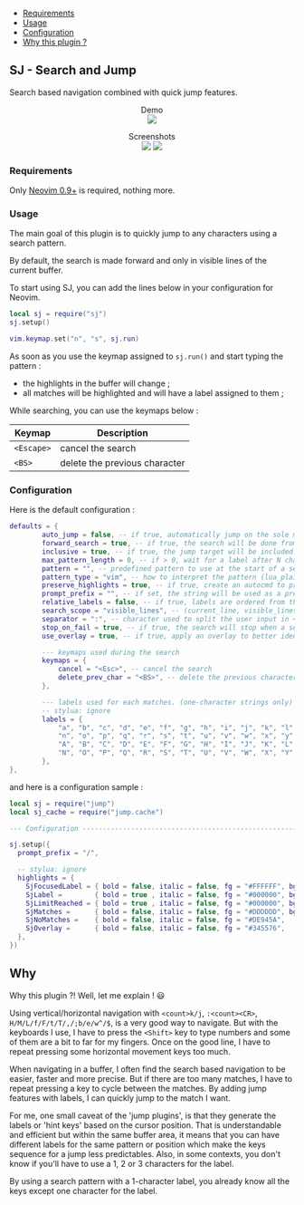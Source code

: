 <!--
vim: expandtab tabstop=2
-->

- [Requirements](#requirements)
- [Usage](#usage)
- [Configuration](#configuration)
- [Why this plugin ?](#why)

## SJ - Search and Jump

Search based navigation combined with quick jump features.

<p align="center">
  Demo<br>
  <img src="https://user-images.githubusercontent.com/111681540/197946515-e2818592-bf3d-439a-99f3-8c9eabd2fbce.gif">
</p>

<p align="center">
  Screenshots<br>
  <img src="https://user-images.githubusercontent.com/111681540/197934569-999dba0d-bbd2-4a9b-8be5-997207ac0cc0.png">
  <img src="https://user-images.githubusercontent.com/111681540/197934582-b860c767-64f4-4b44-b38b-007afb4e8cc1.png">
</p>

### Requirements

Only [Neovim 0.9+](https://github.com/neovim/neovim/releases) is required, nothing more.

### Usage

The main goal of this plugin is to quickly jump to any characters using a search pattern.

By default, the search is made forward and only in visible lines of the current buffer.

To start using SJ, you can add the lines below in your configuration for Neovim.

```lua
local sj = require("sj")
sj.setup()

vim.keymap.set("n", "s", sj.run)
```

As soon as you use the keymap assigned to `sj.run()` and start typing the pattern :

- the highlights in the buffer will change ;
- all matches will be highlighted and will have a label assigned to them ;

While searching, you can use the keymaps below :

| Keymap     | Description                   |
| ---------- | ----------------------------- |
| `<Escape>` | cancel the search             |
| `<BS>`     | delete the previous character |

### Configuration

Here is the default configuration :

```lua
defaults = {
		auto_jump = false, -- if true, automatically jump on the sole match
		forward_search = true, -- if true, the search will be done from top to bottom
		inclusive = true, -- if true, the jump target will be included with 'operator-pending' and 'visual' modes
		max_pattern_length = 0, -- if > 0, wait for a label after N characters
		pattern = "", -- predefined pattern to use at the start of a search
		pattern_type = "vim", -- how to interpret the pattern (lua_plain, lua, vim, vim_very_magic)
		preserve_highlights = true, -- if true, create an autocmd to preserve highlights when switching colorscheme
		prompt_prefix = "", -- if set, the string will be used as a prefix in the command line
		relative_labels = false, -- if true, labels are ordered from the cursor position, not from the top of the buffer
		search_scope = "visible_lines", -- (current_line, visible_lines_above, visible_lines_below, visible_lines)
		separator = ":", -- character used to split the user input in <pattern> and <label> (should not be empty)
		stop_on_fail = true, -- if true, the search will stop when a search fails (no matches), if false, when there are no match type the separator will end the search.
		use_overlay = true, -- if true, apply an overlay to better identify labels and matches

		--- keymaps used during the search
		keymaps = {
			cancel = "<Esc>", -- cancel the search
			delete_prev_char = "<BS>", -- delete the previous character
		},

		--- labels used for each matches. (one-character strings only)
		-- stylua: ignore
		labels = {
			"a", "b", "c", "d", "e", "f", "g", "h", "i", "j", "k", "l", "m",
			"n", "o", "p", "q", "r", "s", "t", "u", "v", "w", "x", "y", "z",
			"A", "B", "C", "D", "E", "F", "G", "H", "I", "J", "K", "L", "M",
			"N", "O", "P", "Q", "R", "S", "T", "U", "V", "W", "X", "Y", "Z",
		},
},
```

and here is a configuration sample :

```lua
local sj = require("jump")
local sj_cache = require("jump.cache")

--- Configuration ------------------------------------------------------------------------

sj.setup({
  prompt_prefix = "/",

  -- stylua: ignore
  highlights = {
    SjFocusedLabel = { bold = false, italic = false, fg = "#FFFFFF", bg = "#C000C0", },
    SjLabel =        { bold = true , italic = false, fg = "#000000", bg = "#5AA5DE", },
    SjLimitReached = { bold = true , italic = false, fg = "#000000", bg = "#DE945A", },
    SjMatches =      { bold = false, italic = false, fg = "#DDDDDD", bg = "#005080", },
    SjNoMatches =    { bold = false, italic = false, fg = "#DE945A",                 },
    SjOverlay =      { bold = false, italic = false, fg = "#345576",                 },
  },
})
```

## Why

Why this plugin ?! Well, let me explain ! :smiley:

Using vertical/horizontal navigation with `<count>k/j`, `:<count><CR>`,
`H/M/L/f/F/t/T/,/;b/e/w^/$`, is a very good way to navigate. But with the keyboards I use,
I have to press the `<Shift>` key to type numbers and some of them are a bit to far for my
fingers. Once on the good line, I have to repeat pressing some horizontal movement keys
too much.

When navigating in a buffer, I often find the search based navigation to be easier, faster
and more precise. But if there are too many matches, I have to repeat pressing a key to
cycle between the matches. By adding jump features with labels, I can quickly jump to the
match I want.

For me, one small caveat of the 'jump plugins', is that they generate the labels or 'hint
keys' based on the cursor position. That is understandable and efficient but within the
same buffer area, it means that you can have different labels for the same pattern or
position which make the keys sequence for a jump less predictables. Also, in some
contexts, you don't know if you'll have to use a 1, 2 or 3 characters for the label.

By using a search pattern with a 1-character label, you already know all the keys except
one character for the label.

```

```
